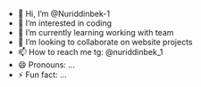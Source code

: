 - 👋 Hi, I’m @Nuriddinbek-1
- 👀 I’m interested in coding
- 🌱 I’m currently learning working with team
- 💞️ I’m looking to collaborate on website projects
- 📫 How to reach me tg: @nuriddinbek_1
- 😄 Pronouns: ...
- ⚡ Fun fact: ...

<!---
Nuriddinbek-1/Nuriddinbek-1 is a ✨ special ✨ repository because its `README.md` (this file) appears on your GitHub profile.
You can click the Preview link to take a look at your changes.
--->
